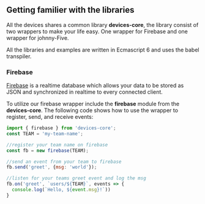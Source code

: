 ## Getting familier with the libraries

All the devices shares a common library **devices-core**, the library consist of two wrappers to make your life easy.
One wrapper for Firebase and one wrapper for johnny-Five.

All the libraries and examples are written in Ecmascript 6 and uses the babel transpiler.

### Firebase

[Firebase](https://www.firebase.com/docs/) is a realtime database which allows your data to be stored as JSON and synchronized in realtime to every connected client.

To utilize our firebase wrapper include the **firebase** module from the **devices-core**. The following code shows how to use the wrapper to register, send, and receive events:

``` js
import { firebase } from 'devices-core';
const TEAM = 'my-team-name';

//register your team name on firebase
const fb = new firebase(TEAM);

//send an event from your team to firebase
fb.send('greet', {msg: 'world'});

//listen for your teams greet event and log the msg
fb.on('greet', `users/${TEAM}`, events => {
  console.log(`Hello, ${event.msg}!`))
}
```
